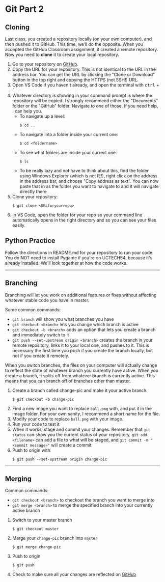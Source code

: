# Git Part 2

## Cloning

Last class, you created a repository locally (on your own computer), and then pushed it to GitHub. This time, we'll do the opposite. When you accepted the GitHub Classroom assignment, it created a remote repository. Now you need to **clone** it to create your local repository.

1. Go to your repository on [GitHub](http://github.com).
2. Copy the URL for your repository. This is not identical to the URL in the address bar. You can get the URL by clicking the "Clone or Download" button in the top right and copying the HTTPS (not SSH!) URL.
3. Open VS Code if you haven't already, and open the terminal with <kbd>ctrl</kbd> + <kbd>`</kbd>
4. Whatever directory is showing in your command prompt is where the repository will be copied. I strongly recommend either the "Documents" folder or the "GitHub" folder. Navigate to one of those. If you need help, I can help you.
    * To navigate up a level:
        ```
        $ cd ..
        ```
    * To navigate into a folder inside your current one:
        ```
        $ cd <foldername>
        ```
    * To see what folders are inside your current one:
        ```
        $ ls
        ```
    * To be really lazy and not have to think about this, find the folder using Windows Explorer (which is not IE!), right click on the address in the address bar, and choose "Copy address as text". You can now paste that in as the folder you want to navigate to and it will navigate directly there
5. Clone your repository:
    ```
    $ git clone <URLforyourrepo>
    ```
6. In VS Code, open the folder for your repo so your command line automatically opens in the right directory and so you can see your files easily.

## Python Practice

Follow the directions in README.md for your repository to run your code. You do NOT need to install Pygame if you're on UCTECH54, because it's already installed. We'll look together at how the code works.

---
## Branching

Branching will let you work on additional features or fixes without affecting whatever stable code you have in master. 

Some common commands:

* `git branch` will show you what branches you have
* `git checkout <branch>` lets you change which branch is active
* `git checkout -b <branch>` adds an option that lets you create a branch and immediately switch to it
* `git push --set-upstream origin <branch>` creates the branch in your remote repository, links it to your local one, and pushes to it. This is necessary the first time you push if you create the branch locally, but not if you create it remotely.

When you switch branches, the files on your computer will actually change to reflect the state of whatever branch you currently have active. When you create a branch, it splits off from whatever branch is currently active. This means that you can branch off of branches other than master.

1. Create a branch called change-pic and make it your active branch
    ```
    $ git checkout -b change-pic
    ```
2. Find a new image you want to replace `ball.png` with, and put it in the image folder. For your own sanity, I recommend a short name for the file.
3. Modify your code to replace `ball.png` with your image.
4. Run your code to test it
5. When it works, stage and commit your changes. Remember that `git status` can show you the current status of your repository, `git add <filename>` can add a file to what will be staged, and `git commit -m "<commit message>"` will create a commit
6. Push to origin with:
    ```
    $ git push --set-upstream origin change-pic
    ```

---
## Merging

Common commands:

* `git checkout <branch>` to checkout the branch you want to merge into
* `git merge <branch>` to merge the specified branch into your currently active branch

1. Switch to your master branch
    ```
    $ git checkout master
    ```
2. Merge your `change-pic` branch into `master`
    ```
    $ git merge change-pic
    ```
3. Push to origin
    ```
    $ git push
    ```
4. Check to make sure all your changes are reflected on [GitHub](http://github.com)
